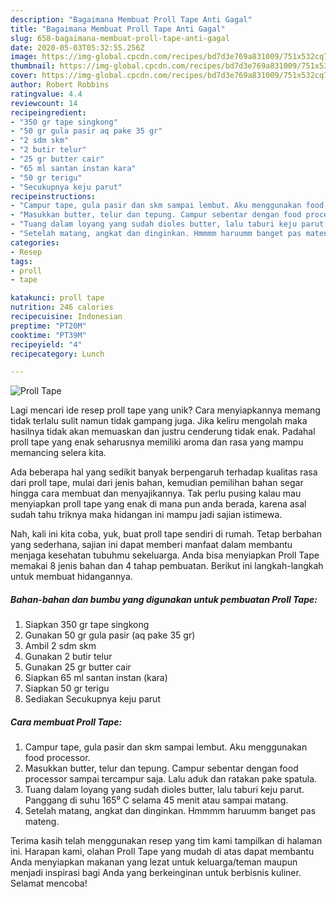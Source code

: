 ```yaml
---
description: "Bagaimana Membuat Proll Tape Anti Gagal"
title: "Bagaimana Membuat Proll Tape Anti Gagal"
slug: 658-bagaimana-membuat-proll-tape-anti-gagal
date: 2020-05-03T05:32:55.256Z
image: https://img-global.cpcdn.com/recipes/bd7d3e769a831009/751x532cq70/proll-tape-foto-resep-utama.jpg
thumbnail: https://img-global.cpcdn.com/recipes/bd7d3e769a831009/751x532cq70/proll-tape-foto-resep-utama.jpg
cover: https://img-global.cpcdn.com/recipes/bd7d3e769a831009/751x532cq70/proll-tape-foto-resep-utama.jpg
author: Robert Robbins
ratingvalue: 4.4
reviewcount: 14
recipeingredient:
- "350 gr tape singkong"
- "50 gr gula pasir aq pake 35 gr"
- "2 sdm skm"
- "2 butir telur"
- "25 gr butter cair"
- "65 ml santan instan kara"
- "50 gr terigu"
- "Secukupnya keju parut"
recipeinstructions:
- "Campur tape, gula pasir dan skm sampai lembut. Aku menggunakan food processor."
- "Masukkan butter, telur dan tepung. Campur sebentar dengan food processor sampai tercampur saja. Lalu aduk dan ratakan pake spatula."
- "Tuang dalam loyang yang sudah dioles butter, lalu taburi keju parut. Panggang di suhu 165⁰ C selama 45 menit atau sampai matang."
- "Setelah matang, angkat dan dinginkan. Hmmmm haruumm banget pas mateng."
categories:
- Resep
tags:
- proll
- tape

katakunci: proll tape 
nutrition: 246 calories
recipecuisine: Indonesian
preptime: "PT20M"
cooktime: "PT39M"
recipeyield: "4"
recipecategory: Lunch

---
```



![Proll Tape](https://img-global.cpcdn.com/recipes/bd7d3e769a831009/751x532cq70/proll-tape-foto-resep-utama.jpg)

Lagi mencari ide resep proll tape yang unik? Cara menyiapkannya memang tidak terlalu sulit namun tidak gampang juga. Jika keliru mengolah maka hasilnya tidak akan memuaskan dan justru cenderung tidak enak. Padahal proll tape yang enak seharusnya memiliki aroma dan rasa yang mampu memancing selera kita.



Ada beberapa hal yang sedikit banyak berpengaruh terhadap kualitas rasa dari proll tape, mulai dari jenis bahan, kemudian pemilihan bahan segar hingga cara membuat dan menyajikannya. Tak perlu pusing kalau mau menyiapkan proll tape yang enak di mana pun anda berada, karena asal sudah tahu triknya maka hidangan ini mampu jadi sajian istimewa.


Nah, kali ini kita coba, yuk, buat proll tape sendiri di rumah. Tetap berbahan yang sederhana, sajian ini dapat memberi manfaat dalam membantu menjaga kesehatan tubuhmu sekeluarga. Anda bisa menyiapkan Proll Tape memakai 8 jenis bahan dan 4 tahap pembuatan. Berikut ini langkah-langkah untuk membuat hidangannya.

<!--inarticleads1-->

##### Bahan-bahan dan bumbu yang digunakan untuk pembuatan Proll Tape:

1. Siapkan 350 gr tape singkong
1. Gunakan 50 gr gula pasir (aq pake 35 gr)
1. Ambil 2 sdm skm
1. Gunakan 2 butir telur
1. Gunakan 25 gr butter cair
1. Siapkan 65 ml santan instan (kara)
1. Siapkan 50 gr terigu
1. Sediakan Secukupnya keju parut




<!--inarticleads2-->

##### Cara membuat Proll Tape:

1. Campur tape, gula pasir dan skm sampai lembut. Aku menggunakan food processor.
1. Masukkan butter, telur dan tepung. Campur sebentar dengan food processor sampai tercampur saja. Lalu aduk dan ratakan pake spatula.
1. Tuang dalam loyang yang sudah dioles butter, lalu taburi keju parut. Panggang di suhu 165⁰ C selama 45 menit atau sampai matang.
1. Setelah matang, angkat dan dinginkan. Hmmmm haruumm banget pas mateng.




Terima kasih telah menggunakan resep yang tim kami tampilkan di halaman ini. Harapan kami, olahan Proll Tape yang mudah di atas dapat membantu Anda menyiapkan makanan yang lezat untuk keluarga/teman maupun menjadi inspirasi bagi Anda yang berkeinginan untuk berbisnis kuliner. Selamat mencoba!
